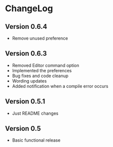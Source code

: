 # ChangeLog

## Version 0.6.4
- Remove unused preference

## Version 0.6.3
- Removed Editor command option 
- Implemented the preferences
- Bug fixes and code cleanup
- Wording updates
- Added notification when a compile error occurs

## Version 0.5.1 
- Just README changes

## Version 0.5

- Basic functional release
